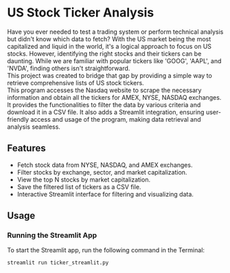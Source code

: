 # US Stock Ticker Analysis

Have you ever needed to test a trading system or perform technical analysis but didn't know which data to fetch? With the US market being the most capitalized and liquid in the world, it's a logical approach to focus on US stocks. However, identifying the right stocks and their tickers can be daunting. While we are familiar with popular tickers like 'GOOG', 'AAPL', and 'NVDA', finding others isn't straightforward. \
This project was created to bridge that gap by providing a simple way to retrieve comprehensive lists of US stock tickers. \
This program accesses the Nasdaq website to scrape the necessary information and obtain all the tickers for AMEX, NYSE, NASDAQ exchanges. \
It provides the functionalities to filter the data by various criteria and download it in a CSV file. It also adds a Streamlit integration, ensuring user-friendly access and usage of the program, making data retrieval and analysis seamless.


## Features
- Fetch stock data from NYSE, NASDAQ, and AMEX exchanges.
- Filter stocks by exchange, sector, and market capitalization.
- View the top N stocks by market capitalization.
- Save the filtered list of tickers as a CSV file.
- Interactive Streamlit interface for filtering and visualizing data.

## Usage

### Running the Streamlit App
To start the Streamlit app, run the following command in the Terminal:
```sh
streamlit run ticker_streamlit.py

